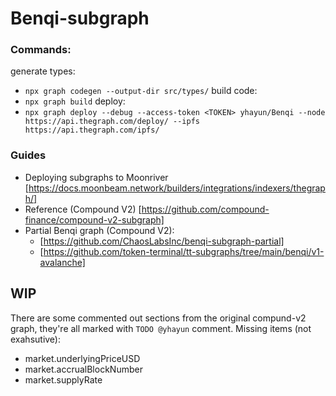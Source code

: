 # Benqi-subgraph

### Commands:

generate types:

- `npx graph codegen --output-dir src/types/`
  build code:
- `npx graph build`
  deploy:
- `npx graph deploy --debug --access-token <TOKEN> yhayun/Benqi --node https://api.thegraph.com/deploy/ --ipfs https://api.thegraph.com/ipfs/`

### Guides

- Deploying subgraphs to Moonriver [https://docs.moonbeam.network/builders/integrations/indexers/thegraph/]
- Reference (Compound V2) [https://github.com/compound-finance/compound-v2-subgraph]
- Partial Benqi graph (Compound V2):
  - [https://github.com/ChaosLabsInc/benqi-subgraph-partial]
  - [https://github.com/token-terminal/tt-subgraphs/tree/main/benqi/v1-avalanche]

## WIP

There are some commented out sections from the original compund-v2 graph, they're all marked with `TODO @yhayun` comment.
Missing items (not exahsutive):

- market.underlyingPriceUSD
- market.accrualBlockNumber
- market.supplyRate
